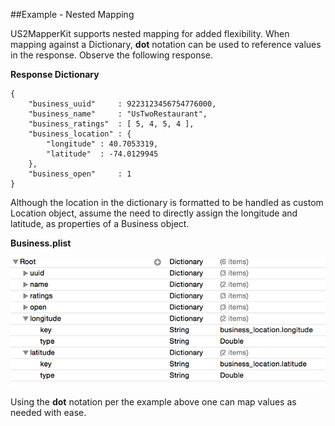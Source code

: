 ##Example - Nested Mapping

US2MapperKit supports nested mapping for added flexibility. When mapping against a Dictionary, **dot** notation can be used to reference values in the response. Observe the following response.

**Response Dictionary**

```
{
    "business_uuid"		: 9223123456754776000,
    "business_name"		: "UsTwoRestaurant",
    "business_ratings"	: [ 5, 4, 5, 4 ],
    "business_location" : {
        "longitude" : 40.7053319,
        "latitude"  : -74.0129945
    },
    "business_open"		: 1
}
```

Although the location in the dictionary is formatted to be handled as custom Location object, assume the need to directly assign the longitude and latitude, as properties of a Business object. 

**Business.plist**
<br/>

![alt tag](/readme_assets/nested_mapping_example.png?raw=true)
<br/>

Using the **dot** notation per the example above one can map values as needed with ease. 
